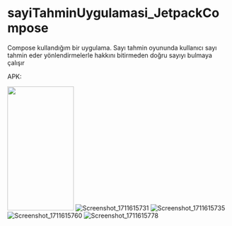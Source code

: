 # sayiTahminUygulamasi_JetpackCompose
 Compose kullandığım bir uygulama. Sayı tahmin oyununda kullanıcı sayı tahmin eder yönlendirmelerle hakkını bitirmeden doğru sayıyı bulmaya çalışır

 APK:

 <img src="![Screenshot_1711615731](https://github.com/ismailbabacann/sayiTahminUygulamasi_JetpackCompose/assets/114854598/9724deee-2b4e-47d6-baba-b3aee334ddd2)
" width=150 height=280>
![Screenshot_1711615731](https://github.com/ismailbabacann/sayiTahminUygulamasi_JetpackCompose/assets/114854598/9724deee-2b4e-47d6-baba-b3aee334ddd2)
![Screenshot_1711615735](https://github.com/ismailbabacann/sayiTahminUygulamasi_JetpackCompose/assets/114854598/46995ae0-86e2-4a42-9235-73b5e61d8f87)
![Screenshot_1711615760](https://github.com/ismailbabacann/sayiTahminUygulamasi_JetpackCompose/assets/114854598/b3a2cf7c-c85b-41f9-91d5-51a497228104)
![Screenshot_1711615778](https://github.com/ismailbabacann/sayiTahminUygulamasi_JetpackCompose/assets/114854598/5e97b8fa-8291-44cf-a3f3-7ddf6f1610c5)
